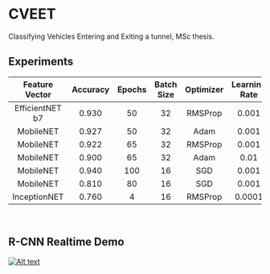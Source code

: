 # CVEET
Classifying Vehicles Entering and Exiting a tunnel, MSc thesis.

## Experiments

| Feature Vector  | Accuracy | Epochs | Batch Size | Optimizer | Learning Rate | Dropout | Label Smoothing | Regularization | Generator |
|:---------------:|:-----:|:--:|:--:|:----:|:-----:|:---:|:---:|:--------:|:------:|
|    EfficientNET b7    | 0.930 | 50 | 32 | RMSProp | 0.001 | 0.25 | 0.15 | L1 0.001 | Custom |
|    MobileNET    | 0.927 | 50 | 32 | Adam | 0.001 | 0.2 | 0.2 | L1 0.001 | Custom |
|    MobileNET    | 0.922 | 65 | 32 | RMSProp | 0.001 | 0.2 | 0.15 | L1 0.001 | Custom |
|    MobileNET    | 0.900 | 65 | 32 | Adam | 0.01 | 0.3 | 0.2 | L1 0.001 | Custom |
|    MobileNET    | 0.940 | 100 | 16 | SGD | 0.001 | 0.1 | 0.1 | L1 0.001 | Less Data |
|    MobileNET    | 0.810 | 80 | 16 | SGD | 0.001 | 0.0 | 0.0 | L1 0.001 | Default |
|    InceptionNET    | 0.760 | 4 | 16 | RMSProp | 0.0001 | 0.1 | 0.1 | L2 0.0001 | Default |

</br>

## R-CNN Realtime Demo

[![Alt text](https://img.youtube.com/vi/zNQiT8J-XMI/0.jpg)](https://www.youtube.com/watch?v=zNQiT8J-XMI)
